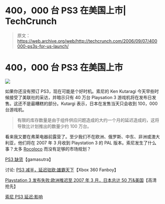# 400，000 台 PS3 在美国上市| TechCrunch

> 原文：<https://web.archive.org/web/http://techcrunch.com/2006/09/07/400000-ps3s-for-us-launch/>

# 400，000 台 PS3 在美国上市

![](img/512f4eb9c61a87805b179e1dbdc7f1a2.png)

如果你还没有预订 PS3，现在可能是个好时机。索尼的 Ken Kutaragi 今天早些时候接受了美联社的采访，并暗示只有 40 万台 Playsation 3 游戏机将在发布日发售。这还不是最糟糕的部分。Kutargi 表示，日本在发售当天只会收到 100，000 台游戏机。

> 有限的库存数量是由于组件供应问题造成的大约一个月的延迟造成的，这将导致比计划推出的数量少约 100 万台。

看来我又要在弗莱电器前露营了。至少我们不在欧洲、俄罗斯、中东、非洲或澳大利亚，他们将在 2007 年 3 月收到 Playstation 3 的 PAL 版本。索尼发生了什么事？太多 [Rocoloco](https://web.archive.org/web/20130627205458/http://www.us.playstation.com/PSP/Games/UCUS-98662) 而没有足够的市场规划？

[PS3 缺货](https://web.archive.org/web/20130627205458/http://www.gamasutra.com/php-bin/news_index.php?story=10762)【gamasutra】

讨论:
[PS3 减半，延迟驻欧:雄霸天下](https://web.archive.org/web/20130627205458/http://www.xbox360fanboy.com/2006/09/06/ps3-cut-in-half-delay-in-europe-our-take/)【Xbox 360 Fanboy】

[Playstation 3 发布失败:欧洲推迟至 2007 年 3 月，日本总计 50 万&美国](https://web.archive.org/web/20130627205458/http://www.hdbeat.com/2006/09/06/playstation-3-launch-misfire-europe-delayed-to-march-07-500k/)【高清抢先】

[索尼 PS3 延迟:影响](https://web.archive.org/web/20130627205458/http://www.techdigest.tv/2006/09/sonys_ps3_delay.html)